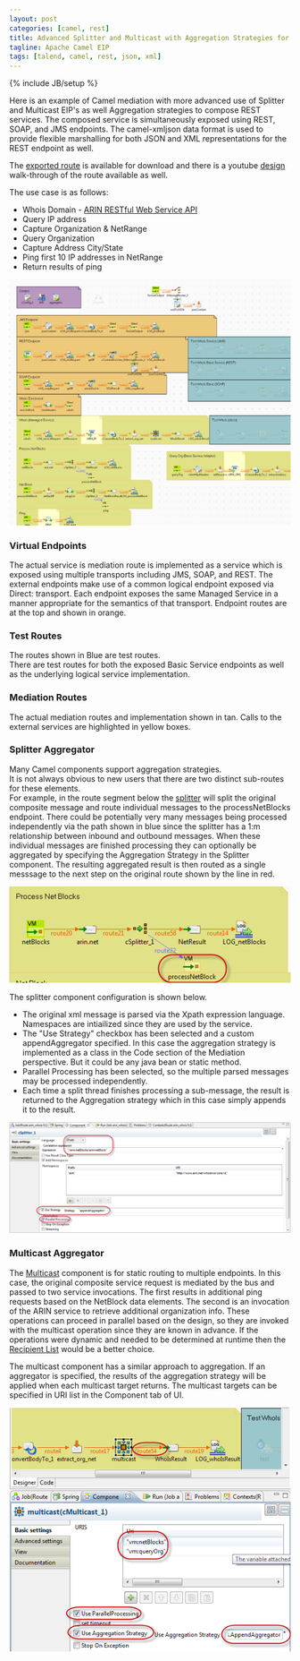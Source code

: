```yaml
---
layout: post
categories: [camel, rest]
title: Advanced Splitter and Multicast with Aggregation Strategies for REST Composition
tagline: Apache Camel EIP
tags: [talend, camel, rest, json, xml]
---
```

{% include JB/setup %}

Here is an example of Camel mediation with more advanced use of Splitter and Multicast EIP's as well Aggregation strategies to compose REST services.
The composed service is simultaneously exposed using REST, SOAP, and JMS endpoints.
The camel-xmljson data format is used to provide flexible marshalling for both JSON and XML representations for the REST endpoint as well.
 
The [exported route] is available for download and there is a youtube [design] walk-through of the route available as well.

The use case is as follows:

* Whois Domain - [ARIN RESTful Web Service API][arin]
* Query IP address
* Capture Organization & NetRange
* Query Organization
* Capture Address City/State
* Ping first 10 IP addresses in NetRange
* Return results of ping

![Splitter-Multicast-REST](/talend/camel/splitter-multicast-rest/arin_whoIs.png)

### Virtual Endpoints

The actual service is mediation route is implemented as a service which is exposed using multiple transports including JMS, SOAP, and REST.
The external endpoints make use of a common logical endpoint exposed via Direct: transport.
Each endpoint exposes the same Managed Service in a manner appropriate for the semantics of that transport.
Endpoint routes are at the top and shown in orange.

### Test Routes

The routes shown in Blue are test routes.  
There are test routes for both the exposed Basic Service endpoints as well as the underlying logical service implementation.

### Mediation Routes

The actual mediation routes and implementation shown in tan.
Calls to the external services are highlighted in yellow boxes.

### Splitter Aggregator

Many Camel components support aggregation strategies.  
It is not always obvious to new users that there are two distinct sub-routes for these elements.  
For example, in the route segment below the [splitter] will split the original composite message and route individual messages to the processNetBlocks endpoint.
There could be potentially very many messages being processed independently via the path shown in blue since the splitter has a 1:m relationship between inbound and outbound messages.
When these individual messages are finished processing they can optionally be aggregated by specifying the Aggregation Strategy in the Splitter component.
The resulting aggregated result is then routed as a single messsage to the next step on the original route shown by the line in red.

![Splitter](/talend/camel/splitter-multicast-rest/splitter.png)

The splitter component configuration is shown below.

* The original xml message is parsed via the Xpath expression language.   Namespaces are intiailized since they are used by the service.
* The "Use Strategy" checkbox has been selected and a custom appendAggregator specified.  In this case the aggregation strategy is implemented as a class in the Code section of the Mediation perspective.  But it could be any java bean or static method.
* Parallel Processing has been selected, so the multiple parsed messages may be processed independently.
* Each time a split thread finishes processing a sub-message, the result is returned to the Aggregation strategy which in this case simply appends it to the result.

![Splitter](/talend/camel/splitter-multicast-rest/splitter-config.png)

### Multicast Aggregator

The [Multicast] component is for static routing to multiple endpoints.
In this case, the original composite service request is mediated by the bus and passed to two service invocations.
The first results in additional ping requests based on the NetBlock data elements.
The second is an invocation of the ARIN service to retrieve additional organization info.
These operations can proceed in parallel based on the design, so they are invoked with the multicast operation since they are known in advance.
If the operations were dynamic and needed to be determined at runtime then the [Recipient List] would be a better choice.

The multicast component has a similar approach to aggregation.
If an aggregator is specified, the results of the aggregation strategy will be applied when each multicast target returns.
The multicast targets can be specified in URI list in the Component tab of UI.

![Multicast](/talend/camel/splitter-multicast-rest/multicast.png)

[exported route]: /talend/camel/splitter-multicast-rest/arin_whois.zip
[design]: http://www.youtube.com/watch?v=e4W14jcKRyg
[arin]: https://www.arin.net/resources/whoisrws/whois_api.html
[splitter]: http://camel.apache.org/splitter.html
[Multicast]: http://camel.apache.org/multicast.html
[Recipient List]: http://camel.apache.org/recipient-list.html
